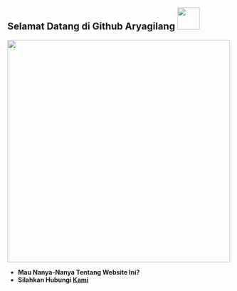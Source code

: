 ## Selamat Datang di Github Aryagilang <img src="https://github.com/TheDudeThatCode/TheDudeThatCode/blob/master/Assets/Hi.gif" width="50px">
<img src="https://github.com/TheDudeThatCode/TheDudeThatCode/blob/master/Assets/Developer.gif" width="500px">

* <b> Mau Nanya-Nanya Tentang Website Ini? </b>
* <b> Silahkan Hubungi <a href="https://wa.me/6289678391870" alt="Team WhatsApp">Kami</a></b>

